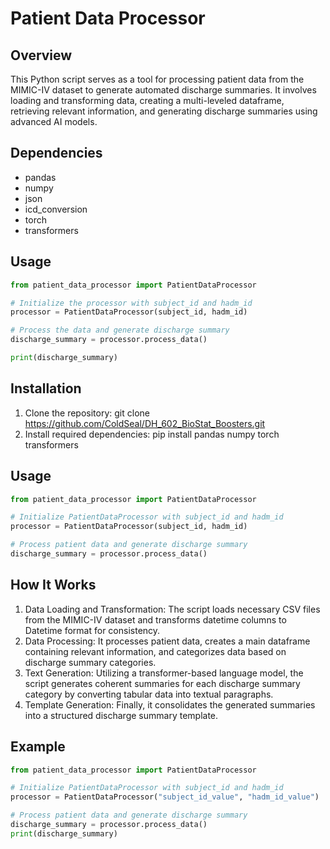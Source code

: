 # Patient Data Processor

## Overview
This Python script serves as a tool for processing patient data from the MIMIC-IV dataset to generate automated discharge summaries. It involves loading and transforming data, creating a multi-leveled dataframe, retrieving relevant information, and generating discharge summaries using advanced AI models.

## Dependencies
- pandas
- numpy
- json
- icd_conversion
- torch
- transformers

## Usage
```python
from patient_data_processor import PatientDataProcessor

# Initialize the processor with subject_id and hadm_id
processor = PatientDataProcessor(subject_id, hadm_id)

# Process the data and generate discharge summary
discharge_summary = processor.process_data()

print(discharge_summary)
```

## Installation
1. Clone the repository: git clone https://github.com/ColdSeal/DH_602_BioStat_Boosters.git
2. Install required dependencies: pip install pandas numpy torch transformers

## Usage
```python
from patient_data_processor import PatientDataProcessor

# Initialize PatientDataProcessor with subject_id and hadm_id
processor = PatientDataProcessor(subject_id, hadm_id)

# Process patient data and generate discharge summary
discharge_summary = processor.process_data()
```

## How It Works
1. Data Loading and Transformation: The script loads necessary CSV files from the MIMIC-IV dataset and transforms datetime columns to Datetime format for consistency.
2. Data Processing: It processes patient data, creates a main dataframe containing relevant information, and categorizes data based on discharge summary categories.
3. Text Generation: Utilizing a transformer-based language model, the script generates coherent summaries for each discharge summary category by converting tabular data into textual paragraphs.
4. Template Generation: Finally, it consolidates the generated summaries into a structured discharge summary template.

## Example
```python
from patient_data_processor import PatientDataProcessor

# Initialize PatientDataProcessor with subject_id and hadm_id
processor = PatientDataProcessor("subject_id_value", "hadm_id_value")

# Process patient data and generate discharge summary
discharge_summary = processor.process_data()
print(discharge_summary)
```
